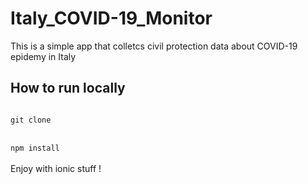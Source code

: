 # Italy_COVID-19_Monitor
This is a simple app that colletcs civil protection data about COVID-19 epidemy in Italy

## How to run locally
<code>
git clone
</code><br>
<code>
npm install
</code><br>
Enjoy with ionic stuff !
